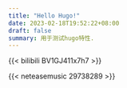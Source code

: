 ```yaml
---
title: "Hello Hugo!"
date: 2023-02-18T19:52:22+08:00
draft: false
summary: 用于测试hugo特性.
---
```


{{< bilibili BV1GJ411x7h7 >}}

{{< neteasemusic 29738289 >}}
